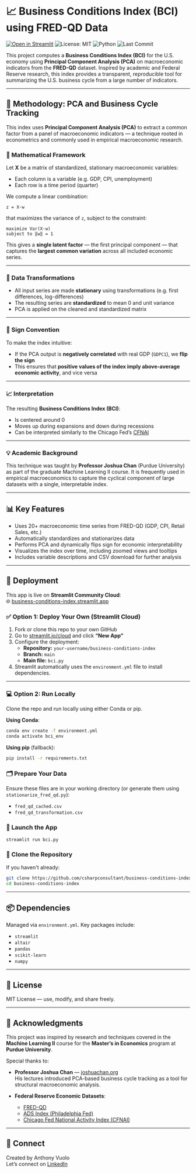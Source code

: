
# 📈 Business Conditions Index (BCI) using FRED-QD Data

[![Open in Streamlit](https://static.streamlit.io/badges/streamlit_badge_black_white.svg)](https://business-conditions-index.streamlit.app/)
![License: MIT](https://img.shields.io/badge/License-MIT-green)
![Python](https://img.shields.io/badge/Python-3.10-blue)
![Last Commit](https://img.shields.io/github/last-commit/csharpconsultant/business-conditions-index)

This project computes a **Business Conditions Index (BCI)** for the U.S. economy using **Principal Component Analysis (PCA)** on macroeconomic indicators from the **FRED-QD** dataset. Inspired by academic and Federal Reserve research, this index provides a transparent, reproducible tool for summarizing the U.S. business cycle from a large number of indicators.

---

## 🧠 Methodology: PCA and Business Cycle Tracking

This index uses **Principal Component Analysis (PCA)** to extract a common factor from a panel of macroeconomic indicators — a technique rooted in econometrics and commonly used in empirical macroeconomic research.

### 📐 Mathematical Framework

Let **X** be a matrix of standardized, stationary macroeconomic variables:

- Each column is a variable (e.g. GDP, CPI, unemployment)
- Each row is a time period (quarter)

We compute a linear combination:

```
z = X·w
```

that maximizes the variance of `z`, subject to the constraint:

```
maximize Var(X·w)
subject to ‖w‖ = 1
```

This gives a **single latent factor** — the first principal component — that captures the **largest common variation** across all included economic series.

---

### 🔁 Data Transformations

- All input series are made **stationary** using transformations (e.g. first differences, log-differences)
- The resulting series are **standardized** to mean 0 and unit variance
- PCA is applied on the cleaned and standardized matrix

---

### 🔄 Sign Convention

To make the index intuitive:
- If the PCA output is **negatively correlated** with real GDP (`GDPC1`), we **flip the sign**
- This ensures that **positive values of the index imply above-average economic activity**, and vice versa

---

### 📈 Interpretation

The resulting **Business Conditions Index (BCI)**:
- Is centered around 0
- Moves up during expansions and down during recessions
- Can be interpreted similarly to the Chicago Fed’s [CFNAI](https://www.chicagofed.org/research/data/cfnai/current-data)

---

### 💡 Academic Background

This technique was taught by **Professor Joshua Chan** (Purdue University) as part of the graduate Machine Learning II course. It is frequently used in empirical macroeconomics to capture the cyclical component of large datasets with a single, interpretable index.

---

## 📊 Key Features

- Uses 20+ macroeconomic time series from FRED-QD (GDP, CPI, Retail Sales, etc.)
- Automatically standardizes and stationarizes data
- Performs PCA and dynamically flips sign for economic interpretability
- Visualizes the index over time, including zoomed views and tooltips
- Includes variable descriptions and CSV download for further analysis

---

## 🚀 Deployment

This app is live on **Streamlit Community Cloud**:  
🌐 [business-conditions-index.streamlit.app](https://business-conditions-index.streamlit.app/)

### ✅ Option 1: Deploy Your Own (Streamlit Cloud)

1. Fork or clone this repo to your own GitHub
2. Go to [streamlit.io/cloud](https://streamlit.io/cloud) and click **“New App”**
3. Configure the deployment:
   - **Repository:** `your-username/business-conditions-index`
   - **Branch:** `main`
   - **Main file:** `bci.py`
4. Streamlit automatically uses the `environment.yml` file to install dependencies.

---

### 💻 Option 2: Run Locally

Clone the repo and run locally using either Conda or pip.

**Using Conda**:

```bash
conda env create -f environment.yml
conda activate bci_env
```

**Using pip** (fallback):

```bash
pip install -r requirements.txt
```

### 🗂️ Prepare Your Data

Ensure these files are in your working directory (or generate them using `stationarize_fred_qd.py`):

- `fred_qd_cached.csv`
- `fred_qd_transformation.csv`

### 🚀 Launch the App

```bash
streamlit run bci.py
```

### 🧬 Clone the Repository

If you haven't already:

```bash
git clone https://github.com/csharpconsultant/business-conditions-index.git
cd business-conditions-index
```

---

## 📦 Dependencies

Managed via `environment.yml`. Key packages include:

- `streamlit`
- `altair`
- `pandas`
- `scikit-learn`
- `numpy`

---

## 📜 License

MIT License — use, modify, and share freely.

---

## 🙌 Acknowledgments

This project was inspired by research and techniques covered in the **Machine Learning II** course for the **Master’s in Economics** program at **Purdue University**.

Special thanks to:

- **Professor Joshua Chan** — [joshuachan.org](https://joshuachan.org/)  
  His lectures introduced PCA-based business cycle tracking as a tool for structural macroeconomic analysis.

- **Federal Reserve Economic Datasets**:
  - [FRED-QD](https://research.stlouisfed.org/econ/mccracken/fred-databases/)
  - [ADS Index (Philadelphia Fed)](https://www.philadelphiafed.org/surveys-and-data/real-time-data-research/ads)
  - [Chicago Fed National Activity Index (CFNAI)](https://www.chicagofed.org/research/data/cfnai/current-data)

---

## 🔗 Connect

Created by Anthony Vuolo  
Let’s connect on [LinkedIn](https://www.linkedin.com)
